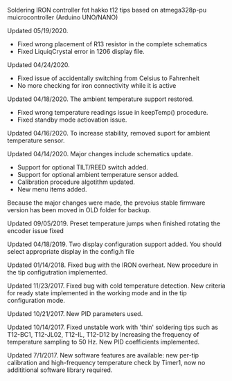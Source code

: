 Soldering IRON controller fot hakko t12 tips based on atmega328p-pu muicrocontroller (Arduino UNO/NANO)

Updated 05/19/2020.
 - Fixed wrong placement of R13 resistor in the complete schematics
 - Fixed LiquiqCrystal error in 1206 display file.

Updated 04/24/2020.
 - Fixed issue of accidentally switching from Celsius to Fahrenheit
 - No more checking for iron connectivity while it is active
 
Updated 04/18/2020. The ambient temperature support restored.
 - Fixed wrong temperature readings issue in keepTemp() procedure.
 - Fixed standby mode actiovation issue.

Updated 04/16/2020. To increase stability, removed suport for ambient temperature sensor.

Updated 04/14/2020. Major changes include schematics update.
- Support for optional TILT/REED switch added.
- Support for optional ambient temperature sensor added.
- Calibration procedure algotithm updated.
- New menu items added.

Because the major changes were made, the prevoius stable firmware version has been moved in OLD folder for backup.

Updated 09/05/2019. Preset temperature jumps when finished rotating the encoder issue fixed

Updated 04/18/2019. Two display configuration support added. You should select appropriate display in the config.h file

Updated 01/14/2018. Fixed bug with the IRON overheat. New procedure in the tip configutration implemented. 

Updated 11/23/2017. Fixed bug with cold temperature detection. New criteria for ready state implemented in the working mode and in the tip configuration mode.

Updated 10/21/2017. New PID parameters used. 

Updated 10/14/2017. Fixed unstable work with 'thin' soldering tips such as T12-BC1, T12-JL02, T12-IL, T12-D12 by Increasing the frequency of temperature sampling to 50 Hz. New PID coefficients implemented.

Updated 7/1/2017. New software features are available: new per-tip calibration and high-frequency temperature check by Timer1, now no addititional software library required. 
